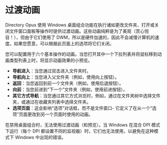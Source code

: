# 过渡动画

Directory Opus 使用 Windows 桌面组合功能在执行诸如更改文件夹、打开或关闭文件窗口面板等操作时提供过渡动画。这些动画纯粹是为了美观（赏心悦目！），但由于它们使用了 DWM，所以是硬件加速的，因此不会减慢计算机的速度。如果您愿意，可以根据此页面上的选项将它们关闭。

您可以配置用于六个基本操作的动画。当您打开其中一个下拉列表并将鼠标移到动画类型列表上时，将显示动画效果的小预览。

- **导航进入**：当您通过双击进入文件夹时。
- **导航向上**：当您进入父文件夹（例如，使用向上按钮）。
- **返回**：当您返回到前一个文件夹（例如，使用后退按钮）。
- **向前**：当您前进到“下一个”文件夹（例如，使用前进按钮）。
- **其它方式导航**：当您通过其它方式浏览时，例如，通过在文件夹树中选择文件夹，或通过在收藏夹列表中选择文件夹。
- **选项页面**：这会影响“选项”对话框，而不是文件窗口- 它定义了在从一个“选项”页面更改到另一个页面时使用的动画。

在禁用桌面组合时，无法使用过渡动画（和预览）。当 Windows 在混合 DPI 模式下运行（每个 DPI 都设置不同的监视器）时，它们也无法使用，以避免在这种模式下 Windows 中出现的错误。